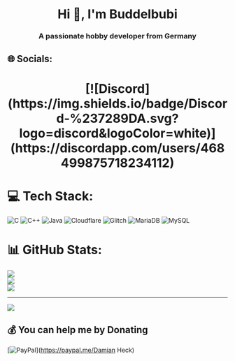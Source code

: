 <h1 align="center">Hi 👋, I'm Buddelbubi</h1>
<h3 align="center">A passionate hobby developer from Germany</h3>


## 🌐 Socials:
<h1 align="center">[![Discord](https://img.shields.io/badge/Discord-%237289DA.svg?logo=discord&logoColor=white)](https://discordapp.com/users/468499875718234112)</h1>

# 💻 Tech Stack:
![C](https://img.shields.io/badge/c-%2300599C.svg?style=flat&logo=c&logoColor=white) ![C++](https://img.shields.io/badge/c++-%2300599C.svg?style=flat&logo=c%2B%2B&logoColor=white) ![Java](https://img.shields.io/badge/java-%23ED8B00.svg?style=flat&logo=java&logoColor=white) ![Cloudflare](https://img.shields.io/badge/Cloudflare-F38020?style=flat&logo=Cloudflare&logoColor=white) ![Glitch](https://img.shields.io/badge/glitch-%233333FF.svg?style=flat&logo=glitch&logoColor=white) ![MariaDB](https://img.shields.io/badge/MariaDB-003545?style=flat&logo=mariadb&logoColor=white) ![MySQL](https://img.shields.io/badge/mysql-%2300f.svg?style=flat&logo=mysql&logoColor=white)
# 📊 GitHub Stats:
![](https://github-readme-stats.vercel.app/api?username=Buddelbubi&theme=react&hide_border=false&include_all_commits=false&count_private=false)<br/>
![](https://github-readme-streak-stats.herokuapp.com/?user=Buddelbubi&theme=react&hide_border=false)<br/>
![](https://github-readme-stats.vercel.app/api/top-langs/?username=Buddelbubi&theme=react&hide_border=false&include_all_commits=false&count_private=false&layout=compact)

---
[![](https://visitcount.itsvg.in/api?id=Buddelbubi&icon=0&color=0)](https://visitcount.itsvg.in)

  ## 💰 You can help me by Donating
  [![PayPal](https://img.shields.io/badge/PayPal-00457C?style=for-the-badge&logo=paypal&logoColor=white)](https://paypal.me/Damian Heck) 

  
<!-- Proudly created with GPRM ( https://gprm.itsvg.in ) -->
